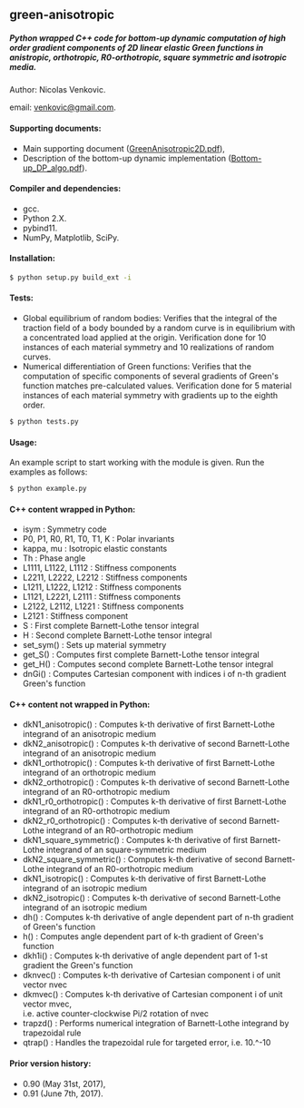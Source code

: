 ## green-anisotropic

##### Python wrapped C++ code for bottom-up dynamic computation of high order  gradient components of 2D linear elastic Green functions in anistropic,  orthotropic, R0-orthotropic, square symmetric and isotropic media.



Author: Nicolas Venkovic.

email: venkovic@gmail.com.



#### Supporting documents:

- Main supporting document ([GreenAnisotropic2D.pdf](https://github.com/nvenkov1/green-anisotropic/blob/master/GreenAnisotropic2D.pdf)),
- Description of the bottom-up dynamic implementation ([Bottom-up_DP_algo.pdf](https://github.com/nvenkov1/green-anisotropic/blob/master/Bottom-up_DP_algo.pdf)).

#### Compiler and dependencies:

 - gcc.
 - Python 2.X.
 - pybind11.
 - NumPy, Matplotlib, SciPy.

#### Installation: 

```bash
$ python setup.py build_ext -i
```

#### Tests:

- Global equilibrium of random bodies:
  Verifies that the integral of the traction field of a body bounded by a random curve is in equilibrium with a concentrated load applied at the origin.
  Verification done for 10 instances of each material symmetry and 10 realizations of random curves.
- Numerical differentiation of Green functions:
  Verifies that the computation of specific components of several gradients of Green's function matches pre-calculated values.
  Verification done for 5 material instances of each material symmetry with gradients up to the eighth order.

```bash
$ python tests.py
```

#### Usage:

An example script to start working with the module is given. Run the examples as follows: 

```bash
$ python example.py
```

#### C++ content wrapped in Python:

 -  isym : Symmetry code
-  P0, P1, R0, R1, T0, T1, K : Polar invariants
-  kappa, mu : Isotropic elastic constants
-  Th : Phase angle
-  L1111, L1122, L1112 : Stiffness components
-  L2211, L2222, L2212 : Stiffness components
-  L1211, L1222, L1212 : Stiffness components
-  L1121, L2221, L2111 : Stiffness components
-  L2122, L2112, L1221 : Stiffness components
-  L2121 : Stiffness component
-  S : First complete Barnett-Lothe tensor integral
-  H : Second complete Barnett-Lothe tensor integral
-  set_sym() : Sets up material symmetry
-  get_S() : Computes first complete Barnett-Lothe tensor integral
-  get_H() : Computes second complete Barnett-Lothe tensor integral
-  dnGi() : Computes Cartesian component with indices i of n-th gradient Green's function

#### C++ content not wrapped in Python:

 -  dkN1_anisotropic() : Computes k-th derivative of first Barnett-Lothe integrand of an anisotropic medium
-  dkN2_anisotropic() : Computes k-th derivative of second Barnett-Lothe integrand of an anisotropic medium
-  dkN1_orthotropic() : Computes k-th derivative of first Barnett-Lothe integrand of an orthotropic medium
-  dkN2_orthotropic() : Computes k-th derivative of second Barnett-Lothe integrand of an R0-orthotropic medium
-  dkN1_r0_orthotropic() : Computes k-th derivative of first Barnett-Lothe integrand of an R0-orthotropic medium
-  dkN2_r0_orthotropic() : Computes k-th derivative of second Barnett-Lothe integrand of an R0-orthotropic medium
-  dkN1_square_symmetric() : Computes k-th derivative of first Barnett-Lothe integrand of an square-symmetric medium
-  dkN2_square_symmetric() : Computes k-th derivative of second Barnett-Lothe integrand of an R0-orthotropic medium
-  dkN1_isotropic() : Computes k-th derivative of first Barnett-Lothe integrand of an isotropic medium
-  dkN2_isotropic() : Computes k-th derivative of second Barnett-Lothe integrand of an isotropic medium
-  dh()	: Computes k-th derivative of angle dependent part of n-th gradient of Green's function
-  h() : Computes angle dependent part of k-th gradient of Green's function
-  dkh1i() : Computes k-th derivative of angle dependent part of 1-st gradient the Green's function
-  dknvec() : Computes k-th derivative of Cartesian component i of unit vector nvec
-  dkmvec() : Computes k-th derivative of Cartesian component i of unit vector mvec,  
   i.e. active counter-clockwise Pi/2 rotation of nvec
-  trapzd() : Performs numerical integration of Barnett-Lothe integrand by trapezoidal rule
-  qtrap() : Handles the trapezoidal rule for targeted error, i.e. 10.^-10

#### Prior version history:

 -  0.90 (May 31st, 2017),
 -  0.91 (June 7th, 2017).